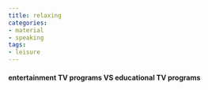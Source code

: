 ```yaml
---
title: relaxing
categories:
- material
- speaking
tags:
- leisure
---
```


#### entertainment TV programs VS educational TV programs
